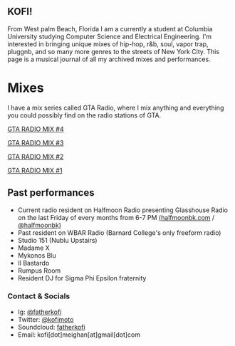 ## KOFI!

From West palm Beach, Florida I am a currently a student at Columbia University studying Computer Science and Electrical Engineering. I'm interested in bringing unique mixes of hip-hop, r&b, soul, vapor trap, pluggnb, and so many more genres to the streets of New York City. This page is a musical journal of all my archived mixes and performances.

# Mixes
I have a mix series called GTA Radio, where I mix anything and everything you could possibly find on the radio stations of GTA.

[GTA RADIO MIX #4](https://soundcloud.com/fatherkofi/gta-radio-mix-4?utm_source=clipboard&utm_medium=text&utm_campaign=social_sharing)

[GTA RADIO MIX #3](https://soundcloud.com/fatherkofi/gta-radio-mix-3?utm_source=clipboard&utm_medium=text&utm_campaign=social_sharing)

[GTA RADIO MIX #2](https://soundcloud.com/fatherkofi/gta-radio-mix-2?utm_source=clipboard&utm_medium=text&utm_campaign=social_sharing)

[GTA RADIO MIX #1](https://soundcloud.com/fatherkofi/gta-radio-mix-1?utm_source=clipboard&utm_medium=text&utm_campaign=social_sharing)

## Past performances
- Current radio resident on Halfmoon Radio presenting Glasshouse Radio on the last Friday of every months from 6-7 PM [(halfmoonbk.com](https://www.halfmoonbk.com/) / [@halfmoonbk)](https://www.instagram.com/halfmoonbk/)
- Past resident on WBAR Radio (Barnard College's only freeform radio)
- Studio 151 (Nublu Upstairs)
- Madame X
- Mykonos Blu
- Il Bastardo
- Rumpus Room
- Resident DJ for Sigma Phi Epsilon fraternity

### Contact & Socials
- Ig: [@fatherkofi](https://www.instagram.com/fatherkofi/)
- Twitter: [@kofimoto](https://twitter.com/kofimoto)
- Soundcloud: [fatherkofi](https://soundcloud.com/fatherkofi/)
- Email: kofi[dot]meighan[at]gmail[dot]com
